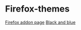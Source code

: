 # Firefox-themes

[Firefox addon page](https://addons.mozilla.org/en-GB/firefox/addon/black-and-blue-theme-maweeks/)
[Black and blue](https://color.firefox.com/?theme=XQAAAAIKAQAAAAAAAABBKYhm849SCia2CaaEGccwS-xNKlhLliKG8NhCzoNY4ffT6RThMB9JU4A4EOAQHs-f8bX6uPl37AEZzcViQWnH8vRIqEliQCOcW0yufqP4-zzYn8GYyzO6oISdLnskLjJtgzlna0E9Nvxqe_3RiOXV1ec77A9yn74uA5NxS1dU52eXDyAF0_A8oiSQqF80nk1Nqa1NtKoM3rF5GSokIIA__GXIMdCO3VmegqZf_zm2gAA)
